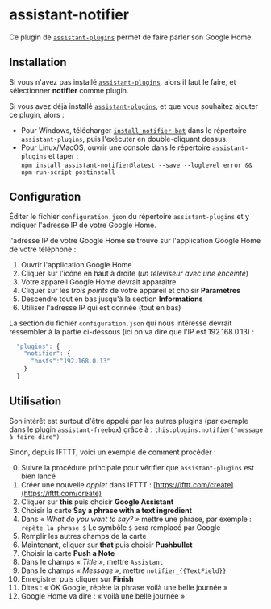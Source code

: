 # assistant-notifier

Ce plugin de [`assistant-plugins`](https://aymkdn.github.io/assistant-plugins/) permet de faire parler son Google Home.

## Installation

Si vous n'avez pas installé [`assistant-plugins`](https://aymkdn.github.io/assistant-plugins/), alors il faut le faire, et sélectionner **notifier** comme plugin.

Si vous avez déjà installé [`assistant-plugins`](https://aymkdn.github.io/assistant-plugins/), et que vous souhaitez ajouter ce plugin, alors :
  - Pour Windows, télécharger [`install_notifier.bat`](https://github-proxy.kodono.info/?q=https://raw.githubusercontent.com/Aymkdn/assistant-notifier/master/install_notifier.bat&download=install_notifier.bat) dans le répertoire `assistant-plugins`, puis l'exécuter en double-cliquant dessus.  
  - Pour Linux/MacOS, ouvrir une console dans le répertoire `assistant-plugins` et taper :  
  `npm install assistant-notifier@latest --save --loglevel error && npm run-script postinstall`

## Configuration

Éditer le fichier `configuration.json` du répertoire `assistant-plugins` et y indiquer l'adresse IP de votre Google Home.

l'adresse IP de votre Google Home se trouve sur l'application Google Home de votre téléphone :

  1) Ouvrir l'application Google Home
  2) Cliquer sur l'icône en haut à droite (*un téléviseur avec une enceinte*)
  3) Votre appareil Google Home devrait apparaitre
  4) Cliquer sur les *trois points* de votre appareil et choisir **Paramètres**
  5) Descendre tout en bas jusqu'à la section **Informations**
  6) Utiliser l'adresse IP qui est donnée (tout en bas)
  
La section du fichier `configuration.json` qui nous intéresse devrait ressembler à la partie ci-dessous (ici on va dire que l'IP est 192.168.0.13) :
```javascript
  "plugins": {
    "notifier": {
      "hosts":"192.168.0.13"
    }
  }
```

## Utilisation

Son intérêt est surtout d'être appelé par les autres plugins (par exemple dans le plugin `assistant-freebox`) grâce à : `this.plugins.notifier("message à faire dire")`

Sinon, depuis IFTTT, voici un exemple de comment procéder :

  0) Suivre la procédure principale pour vérifier que `assistant-plugins` est bien lancé
  1) Créer une nouvelle *applet* dans IFTTT : [https://ifttt.com/create](https://ifttt.com/create)
  2) Cliquer sur **this** puis choisir **Google Assistant**
  3) Choisir la carte **Say a phrase with a text ingredient**
  4) Dans *« What do you want to say? »* mettre une phrase, par exemple : `répète la phrase $`
     Le symbôle `$` sera remplacé par Google
  5) Remplir les autres champs de la carte
  6) Maintenant, cliquer sur **that** puis choisir **Pushbullet**
  7) Choisir la carte **Push a Note**
  8) Dans le champs *« Title »*, mettre `Assistant`
  9) Dans le champs *« Message »*, mettre `notifier_{{TextField}}`
  10) Enregistrer puis cliquer sur **Finish**
  11) Dites : « OK Google, répète la phrase voilà une belle journée »
  12) Google Home va dire : « voilà une belle journée »
